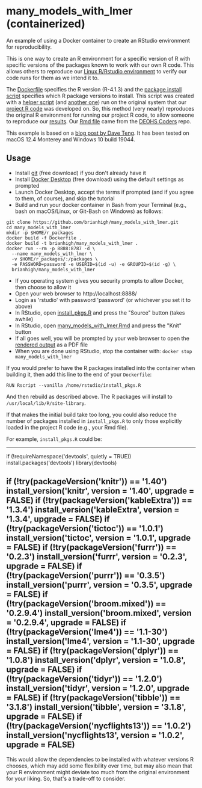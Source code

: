# many_models_with_lmer (containerized)
An example of using a Docker container to create an RStudio environment for reproducibility. 

This is one way to create an R environment for a specific version of R with specific versions of the packages known to work with our own R code. This allows others to reproduce our [Linux R/Rstudio environment](https://hub.docker.com/r/rocker/rstudio/tags) to verify our code runs for them as we intend it to. 

The [Dockerfile](Dockerfile) specifies the R version (R-4.1.3) and the [package install script](install_pkgs.R) specifies which R package versions to install. This script was created with a [helper script](install_versions.R) (and [another one](install_package_versions.R)) run on the original system that our [project R code](many_models_with_lmer.Rmd) was developed on. So, this method (very nearly) reproduces the original R environment for running our project R code, to allow someone to reproduce our [results](many_models_with_lmer.md). Our [Rmd file](https://github.com/deohs/coders/blob/main/demos/models/many_models_with_lmer.Rmd) came from the [DEOHS Coders](https://github.com/deohs/coders) repo.

This example is based on a [blog post by Dave Teng](https://davetang.org/muse/2021/04/24/running-rstudio-server-with-docker/). It has been tested on macOS 12.4 Monterey and Windows 10 build 19044.

## Usage

- Install [git](https://git-scm.com/downloads) (free download) if you don't already have it
- Install [Docker Desktop](https://www.docker.com/products/docker-desktop/) (free download) using the default settings as prompted
- Launch Docker Desktop, accept the terms if prompted (and if you agree to them, of course), and skip the tutorial
- Build and run your docker container in Bash from your Terminal (e.g., bash on macOS/Linux, or Git-Bash on Windows) as follows:

```
git clone https://github.com/brianhigh/many_models_with_lmer.git
cd many_models_with_lmer
mkdir -p $HOME/r_packages
docker build -f Dockerfile .
docker build -t brianhigh/many_models_with_lmer .
docker run --rm -p 8888:8787 -d \
  --name many_models_with_lmer \
  -v $HOME/r_packages/:/packages \
  -e PASSWORD=password -e USERID=$(id -u) -e GROUPID=$(id -g) \
  brianhigh/many_models_with_lmer
```

- If you operating system gives you security prompts to allow Docker, then choose to allow it
- Open your web browser to http://localhost:8888/
- Login as 'rstudio' with password 'password' (or whichever you set it to above)
- In RStudio, open [install_pkgs.R](install_pkgs.R) and press the "Source" button (takes awhile)
- In RStudio, open [many_models_with_lmer.Rmd](many_models_with_lmer.Rmd) and press the "Knit" button
- If all goes well, you will be prompted by your web browser to open the [rendered output](many_models_with_lmer.md) as a PDF file
- When you are done using RStudio, stop the container with: `docker stop many_models_with_lmer`

If you would prefer to have the R packages installed into the container when building it, then add this line to the end of your `Dockerfile`:

```
RUN Rscript --vanilla /home/rstudio/install_pkgs.R
```

And then rebuild as described above. The R packages will install to `/usr/local/lib/R/site-library`. 

If that makes the initial build take too long, you could also reduce the number of packages installed in `install_pkgs.R` to only those explicitly loaded in the project R code (e.g., your Rmd file). 

For example, `install_pkgs.R` could be:

---
if (!requireNamespace('devtools', quietly = TRUE)) install.packages('devtools')
library(devtools)

if (!try(packageVersion('knitr')) == '1.40') 
  install_version('knitr', version = '1.40', upgrade = FALSE)
if (!try(packageVersion('kableExtra')) == '1.3.4') 
  install_version('kableExtra', version = '1.3.4', upgrade = FALSE)
if (!try(packageVersion('tictoc')) == '1.0.1') 
  install_version('tictoc', version = '1.0.1', upgrade = FALSE)
if (!try(packageVersion('furrr')) == '0.2.3') 
  install_version('furrr', version = '0.2.3', upgrade = FALSE)
if (!try(packageVersion('purrr')) == '0.3.5') 
  install_version('purrr', version = '0.3.5', upgrade = FALSE)
if (!try(packageVersion('broom.mixed')) == '0.2.9.4') 
  install_version('broom.mixed', version = '0.2.9.4', upgrade = FALSE)
if (!try(packageVersion('lme4')) == '1.1-30') 
  install_version('lme4', version = '1.1-30', upgrade = FALSE)
if (!try(packageVersion('dplyr')) == '1.0.8') 
  install_version('dplyr', version = '1.0.8', upgrade = FALSE)
if (!try(packageVersion('tidyr')) == '1.2.0') 
  install_version('tidyr', version = '1.2.0', upgrade = FALSE)
if (!try(packageVersion('tibble')) == '3.1.8') 
  install_version('tibble', version = '3.1.8', upgrade = FALSE)
if (!try(packageVersion('nycflights13')) == '1.0.2') 
  install_version('nycflights13', version = '1.0.2', upgrade = FALSE)
---

This would allow the dependencies to be installed with whatever versions R chooses, which may add some flexibility over time, but may also mean that your R environment might deviate too much from the original environment for your liking. So, that's a trade-off to consider.

